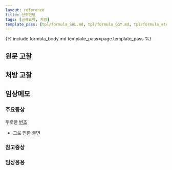 ```yaml
---
layout: reference
title: 산조인탕
tags: [금궤요략, 처방]
template_pass: [tpl/formula_SHL.md, tpl/formula_GGY.md, tpl/formula_etc.md]
---
```


{% include formula_body.md template_pass=page.template_pass %}


## 원문 고찰

## 처방 고찰



## 임상메모

### 주요증상

뚜렷한 [번조]({{site.sympurl}}/번)
* 그로 인한 불면

### 참고증상


### 임상응용
